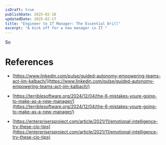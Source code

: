 ```yaml
---
isDraft: true
publishDate: 2025-02-10
updatedDate: 2025-02-17
title: "Engineer to IT Manager: The Essential Drill"
excerpt: "A kick off for a new manager in IT "
---
```

So

# References

*   [https://www.linkedin.com/pulse/guided-autonomy-empowering-teams-act-jim-kalbach/](https://www.linkedin.com/pulse/guided-autonomy-empowering-teams-act-jim-kalbach/)
    
*   [https://terriblesoftware.org/2024/12/04/the-6-mistakes-youre-going-to-make-as-a-new-manager/](https://terriblesoftware.org/2024/12/04/the-6-mistakes-youre-going-to-make-as-a-new-manager/)
    
*   [https://enterprisersproject.com/article/2021/11/emotional-intelligence-try-these-cio-tips](https://enterprisersproject.com/article/2021/11/emotional-intelligence-try-these-cio-tips)